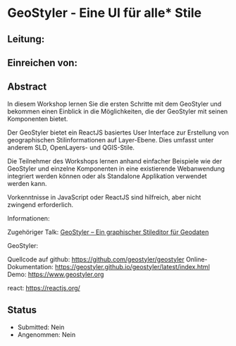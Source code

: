 # GeoStyler - Eine UI für alle* Stile

## Leitung: 

## Einreichen von: 

## Abstract

In diesem Workshop lernen Sie die ersten Schritte mit dem GeoStyler und bekommen einen
Einblick in die Möglichkeiten, die der GeoStyler mit seinen Komponenten bietet.

Der GeoStyler bietet ein ReactJS basiertes User Interface zur Erstellung von
geographischen Stilinformationen auf Layer-Ebene. Dies umfasst unter anderem
SLD, OpenLayers- und QGIS-Stile.

Die Teilnehmer des Workshops lernen anhand einfacher Beispiele wie der GeoStyler
und einzelne Komponenten in eine existierende Webanwendung integriert werden können oder als
Standalone Applikation verwendet werden kann.

Vorkenntnisse in JavaScript oder ReactJS sind hilfreich, aber nicht zwingend erforderlich.

Informationen:

Zugehöriger Talk:
  [GeoStyler – Ein graphischer Stileditor für Geodaten](TODO)

GeoStyler:

Quellcode auf github: https://github.com/geostyler/geostyler
Online-Dokumentation: https://geostyler.github.io/geostyler/latest/index.html
Demo: https://www.geostyler.org

react: https://reactjs.org/

## Status
  * Submitted: Nein
  * Angenommen: Nein
